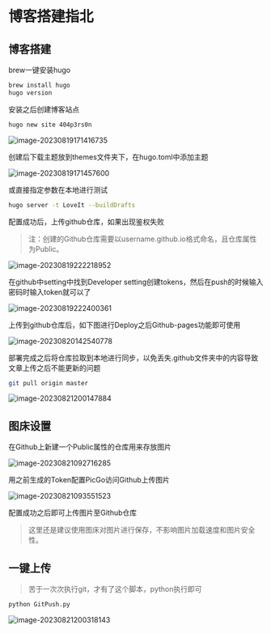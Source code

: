 # 博客搭建指北


## 博客搭建

brew一键安装hugo

```bash
brew install hugo
hugo version
```

安装之后创建博客站点

```bash
hugo new site 404p3rs0n
```

![image-20230819171416735](https://21r000-image.oss-cn-shanghai.aliyuncs.com/2023/image-20230819171416735.png)

创建后下载主题放到themes文件夹下，在hugo.toml中添加主题

![image-20230819171457600](https://21r000-image.oss-cn-shanghai.aliyuncs.com/2023/image-20230819171457600.png)

或直接指定参数在本地进行测试

```bash
hugo server -t LoveIt --buildDrafts
```

配置成功后，上传github仓库，如果出现鉴权失败

> 注：创建的Github仓库需要以username.github.io格式命名，且仓库属性为Public。

![image-20230819222218952](https://21r000-image.oss-cn-shanghai.aliyuncs.com/2023/image-20230819222218952.png)

在github中setting中找到Developer setting创建tokens，然后在push的时候输入密码时输入token就可以了

![image-20230819222400361](https://21r000-image.oss-cn-shanghai.aliyuncs.com/2023/image-20230819222400361.png)

上传到github仓库后，如下图进行Deploy之后Github-pages功能即可使用

![image-20230820142540778](https://21r000-image.oss-cn-shanghai.aliyuncs.com/2023/image-20230820142540778.png)

部署完成之后将仓库拉取到本地进行同步，以免丢失.github文件夹中的内容导致文章上传之后不能更新的问题

```bash
git pull origin master
```

![image-20230821200147884](https://21r000-image.oss-cn-shanghai.aliyuncs.com/2023/image-20230821200147884.png)

## 图床设置

在Github上新建一个Public属性的仓库用来存放图片

![image-20230821092716285](https://21r000-image.oss-cn-shanghai.aliyuncs.com/2023/image-20230821092716285.png)

用之前生成的Token配置PicGo访问Github上传图片

![image-20230821093551523](https://21r000-image.oss-cn-shanghai.aliyuncs.com/2023/image-20230821093551523.png)

配置成功之后即可上传图片至Github仓库

> 这里还是建议使用图床对图片进行保存，不影响图片加载速度和图片安全性。

## 一键上传

> 苦于一次次执行git，才有了这个脚本，python执行即可

```python
python GitPush.py
```

![image-20230821200318143](https://21r000-image.oss-cn-shanghai.aliyuncs.com/2023/image-20230821200318143.png)

